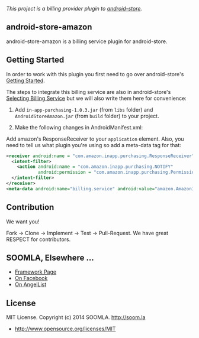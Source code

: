 *This project is a billing provider plugin to [android-store](https://github.com/soomla/android-store).*


## android-store-amazon

android-store-amazon is a billing service plugin for android-store.


## Getting Started

In order to work with this plugin you first need to go over android-store's [Getting Started](https://github.com/soomla/android-store#getting-started).

The steps to integrate this billing service are also in android-store's [Selecting Billing Service](https://github.com/soomla/android-store#amazon) but we will also write them here for convenience:


1. Add `in-app-purchasing-1.0.3.jar` (from `libs` folder) and `AndroidStoreAmazon.jar` (from `build` folder) to your project.

2. Make the following changes in AndroidManifest.xml:

Add amazon's ResponseReceiver to your `application` element. Also, you need to tell us what plugin you're using so add a meta-data tag for that:

  ```xml
  <receiver android:name = "com.amazon.inapp.purchasing.ResponseReceiver" >
    <intent-filter>
      <action android:name = "com.amazon.inapp.purchasing.NOTIFY"
              android:permission = "com.amazon.inapp.purchasing.Permission.NOTIFY" />
    </intent-filter>
  </receiver>
  <meta-data android:name="billing.service" android:value="amazon.AmazonIabService" />
  ```

## Contribution


We want you!

Fork -> Clone -> Implement -> Test -> Pull-Request. We have great RESPECT for contributors.

## SOOMLA, Elsewhere ...


+ [Framework Page](http://project.soom.la/)
+ [On Facebook](https://www.facebook.com/pages/The-SOOMLA-Project/389643294427376)
+ [On AngelList](https://angel.co/the-soomla-project)

## License

MIT License. Copyright (c) 2014 SOOMLA. http://soom.la
+ http://www.opensource.org/licenses/MIT
